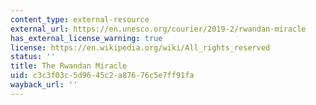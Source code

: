 ```yaml
---
content_type: external-resource
external_url: https://en.unesco.org/courier/2019-2/rwandan-miracle
has_external_license_warning: true
license: https://en.wikipedia.org/wiki/All_rights_reserved
status: ''
title: The Rwandan Miracle
uid: c3c3f03c-5d96-45c2-a876-76c5e7ff91fa
wayback_url: ''
---
```

